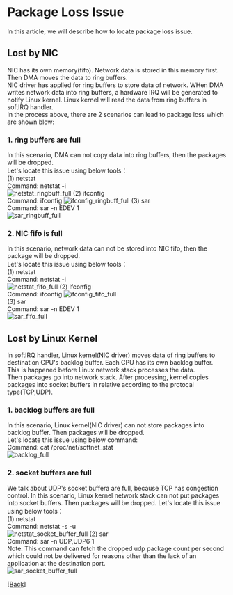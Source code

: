 # Package Loss Issue
In this article, we will describe how to locate package loss issue.

## Lost by NIC
NIC has its own memory(fifo). Network data is stored in this memory first. Then DMA moves the data to ring buffers.  
NIC driver has applied for ring buffers to store data of network. WHen DMA writes network data into ring buffers, a hardware IRQ will be generated to notify Linux kernel. Linux kernel will read the data from ring buffers in softIRQ handler.  
In the process above, there are 2 scenarios can lead to package loss which are shown blow:  
### 1. ring buffers are full
In this scenario, DMA can not copy data into ring buffers, then the packages will be dropped.  
Let's locate this issue using below tools：  
(1) netstat  
Command: netstat -i  
![netstat_ringbuff_full](https://github.com/Hankin-Liu/blogs/blob/master/performance_optimization/resources/package_loss/netstat_ring_buffer_full.png)
(2) ifconfig  
Command: ifconfig
![ifconfig_ringbuff_full](https://github.com/Hankin-Liu/blogs/blob/master/performance_optimization/resources/package_loss/ifconfig_ring_buffer_full.png)
(3) sar  
Command: sar -n EDEV 1  
![sar_ringbuff_full](https://github.com/Hankin-Liu/blogs/blob/master/performance_optimization/resources/package_loss/sar_ring_buffer_full.png)  
### 2. NIC fifo is full
In this scenario, network data can not be stored into NIC fifo, then the package will be dropped.  
Let's locate this issue using below tools：  
(1) netstat  
Command: netstat -i  
![netstat_fifo_full](https://github.com/Hankin-Liu/blogs/blob/master/performance_optimization/resources/package_loss/netstat_fifo_full.png)
(2) ifconfig  
Command: ifconfig
![ifconfig_fifo_full](https://github.com/Hankin-Liu/blogs/blob/master/performance_optimization/resources/package_loss/ifconfig_fifo_full.png)  
(3) sar  
Command: sar -n EDEV 1  
![sar_fifo_full](https://github.com/Hankin-Liu/blogs/blob/master/performance_optimization/resources/package_loss/sar_fifo_full.png)  
## Lost by Linux Kernel
In softIRQ handler, Linux kernel(NIC driver) moves data of ring buffers to destination CPU's backlog buffer. Each CPU has its own backlog buffer. This is happened before Linux network stack processes the data.   
Then packages go into network stack. After processing, kernel copies packages into socket buffers in relative according to the protocal type(TCP,UDP).
### 1. backlog buffers are full
In this scenario, Linux kernel(NIC driver) can not store packages into backlog buffer. Then packages will be dropped.  
Let's locate this issue using below command:  
Command: cat /proc/net/softnet_stat  
![backlog_full](https://github.com/Hankin-Liu/blogs/blob/master/performance_optimization/resources/package_loss/backlog_full.png)  
### 2. socket buffers are full
We talk about UDP's socket buffera are full, because TCP has congestion control.
In this scenario, Linux kernel network stack can not put packages into socket buffers. Then packages will be dropped.
Let's locate this issue using below tools：  
(1) netstat  
Command: netstat -s -u  
![netstat_socket_buffer_full](https://github.com/Hankin-Liu/blogs/blob/master/performance_optimization/resources/package_loss/netstat_socket_buffer_full.png)
(2) sar  
Command: sar -n UDP,UDP6 1  
Note: This command can fetch the dropped udp package count per second which could not be delivered for reasons other than the lack of an application at the destination port.  
![sar_socket_buffer_full](https://github.com/Hankin-Liu/blogs/blob/master/performance_optimization/resources/package_loss/sar_socket_buffer_full.png)

[\[Back\]](https://github.com/Hankin-Liu/hankin.github.io/blob/master/performance_optimization/performance_optimization.md)
